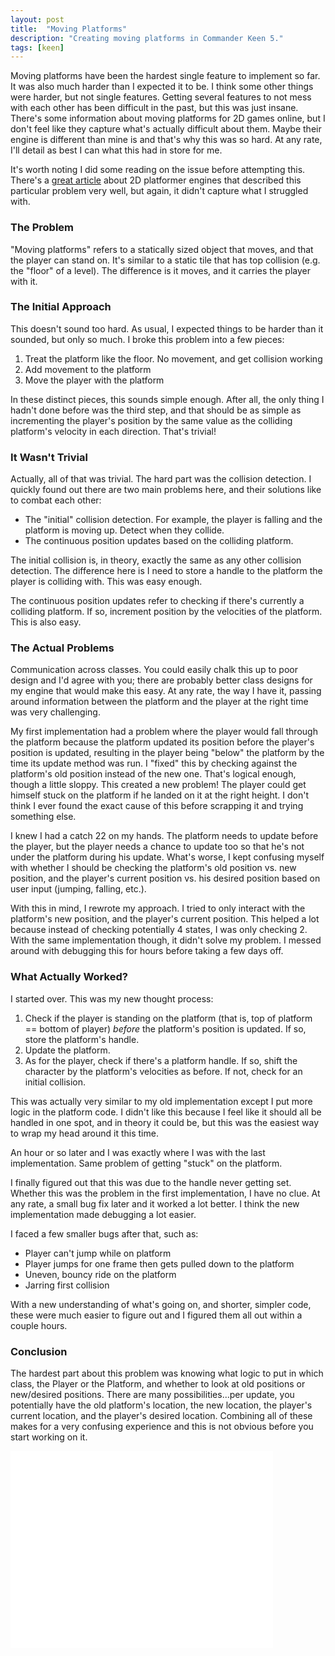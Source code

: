 ```yaml
---
layout: post
title:  "Moving Platforms"
description: "Creating moving platforms in Commander Keen 5."
tags: [keen]
---
```

Moving platforms have been the hardest single feature to implement so far. It
was also much harder than I expected it to be. I think some other things were
harder, but not single features. Getting several features to not mess with each
other has been difficult in the past, but this was just insane. There's some
information about moving platforms for 2D games online, but I don't feel like
they capture what's actually difficult about them. Maybe their engine is
different than mine is and that's why this was so hard. At any rate, I'll
detail as best I can what this had in store for me.

It's worth noting I did some reading on the issue before attempting this.
There's a [great
article](http://higherorderfun.com/blog/2012/05/20/the-guide-to-implementing-2d-platformers/)
about 2D platformer engines that described this particular problem very well,
but again, it didn't capture what I struggled with.

### The Problem

"Moving platforms" refers to a statically sized object that moves, and that the
player can stand on. It's similar to a static tile that has top collision (e.g.
the "floor" of a level). The difference is it moves, and it carries the
player with it.

### The Initial Approach

This doesn't sound too hard. As usual, I expected things to be harder than it
sounded, but only so much. I broke this problem into a few pieces:

1. Treat the platform like the floor. No movement, and get collision working
2. Add movement to the platform
3. Move the player with the platform

In these distinct pieces, this sounds simple enough. After all, the only thing
I hadn't done before was the third step, and that should be as simple as
incrementing the player's position by the same value as the colliding
platform's velocity in each direction. That's trivial!

### It Wasn't Trivial

Actually, all of that was trivial. The hard part was the collision detection. I
quickly found out there are two main problems here, and their solutions like to
combat each other:

- The "initial" collision detection. For example, the player is falling and the platform is moving up. Detect when they collide.
- The continuous position updates based on the colliding platform.

The initial collision is, in theory, exactly the same as any other collision
detection. The difference here is I need to store a handle to the platform the
player is colliding with. This was easy enough.

The continuous position updates refer to checking if there's currently a
colliding platform. If so, increment position by the velocities of the
platform. This is also easy.

### The Actual Problems

Communication across classes. You could easily chalk this up to poor design and
I'd agree with you; there are probably better class designs for my engine that
would make this easy. At any rate, the way I have it, passing around
information between the platform and the player at the right time was very
challenging.

My first implementation had a problem where the player would fall through the
platform because the platform updated its position before the player's position
is updated, resulting in the player being "below" the platform by the time its
update method was run. I "fixed" this by checking against the platform's old
position instead of the new one. That's logical enough, though a little sloppy.
This created a new problem! The player could get himself stuck on the platform
if he landed on it at the right height. I don't think I ever found the exact
cause of this before scrapping it and trying something else.

I knew I had a catch 22 on my hands. The platform needs to update before the
player, but the player needs a chance to update too so that he's not under the
platform during his update. What's worse, I kept confusing myself with whether
I should be checking the platform's old position vs. new position, and the
player's current position vs. his desired position based on user input
(jumping, falling, etc.).

With this in mind, I rewrote my approach. I tried to only interact with the
platform's new position, and the player's current position. This helped a lot
because instead of checking potentially 4 states, I was only checking 2. With
the same implementation though, it didn't solve my problem. I messed around
with debugging this for hours before taking a few days off.

### What Actually Worked?

I started over. This was my new thought process:

1. Check if the player is standing on the platform (that is, top of platform ==
bottom of player) *before* the platform's position is updated. If so, store
the platform's handle.
2. Update the platform.
3. As for the player, check if there's a platform handle. If so, shift the
character by the platform's velocities as before. If not, check for an initial
collision.

This was actually very similar to my old implementation except I put more logic
in the platform code. I didn't like this because I feel like it should all be
handled in one spot, and in theory it could be, but this was the easiest way to
wrap my head around it this time.

An hour or so later and I was exactly where I was with the last implementation.
Same problem of getting "stuck" on the platform.

I finally figured out that this was due to the handle never getting set.
Whether this was the problem in the first implementation, I have no clue. At
any rate, a small bug fix later and it worked a lot better. I think the new
implementation made debugging a lot easier.

I faced a few smaller bugs after that, such as:

- Player can't jump while on platform
- Player jumps for one frame then gets pulled down to the platform
- Uneven, bouncy ride on the platform
- Jarring first collision

With a new understanding of what's going on, and shorter, simpler code, these
were much easier to figure out and I figured them all out within a couple
hours.

### Conclusion

The hardest part about this problem was knowing what logic to put in which
class, the Player or the Platform, and whether to look at old positions or
new/desired positions. There are many possibilities...per update, you
potentially have the old platform's location, the new location, the player's
current location, and the player's desired location. Combining all of these
makes for a very confusing experience and this is not obvious before you start
working on it.

<iframe width="420" height="315" src="//www.youtube.com/embed/0dpIANDihlI" frameborder="0" allowfullscreen></iframe>
